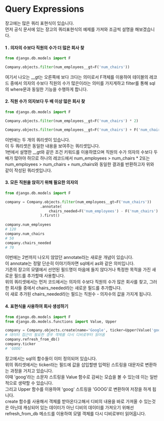 # Query Expressions

장고에는 많은 쿼리 표현식이 있습니다.  
먼저 공식 문서에 있는 장고의 쿼리표현식의 예제를 가져와 조금씩 설명을 해보겠습니다.

#### 1 . 의자의 수보다 직원의 수가 더 많은 회사 찾

```python
from django.db.models import F

Company.objects.filter(num_employees__gt=F('num_chairs'))
```

여기서 나오는 \_\_gt는 오른쪽에 보다 크다는 의미로서 F객체를 이용하여 테이블의 레코드 중에서 의자의 수보다 직원의 수가 많은이라는 의미를 가지게하고 filter를 통해 sql의 where문과 동일한 기능을 수행하게 합니다.

#### 2. 직원 수가 의자보다 두 배 이상 많은 회사 찾

```python
from django.db.models import F

Company.objects.filter(num_employees__gt=F('num_chairs') * 2)

Company.objects.filter(num_employees__gt=F('num_chairs') + F('num_chairs'))
```

이번에는 두 개의 쿼리셋이 있습니다.  
이 두 쿼리셋은 동일한 내용을 보여주는 쿼리셋입니다.  
1번에서 설명한 \_\_gt와 같은 조건 키워드를 이용하였으며 직원의 수가 의자의 수보다 두 배가 많아야 하므로 하나의 레코드에서 num\_employees &gt; num\_chairs \* 2또는 num\_employees &gt; num\_chairs + num\_chairs와 동일한 결과를 반환하고자 위와 같이 작성된 쿼리셋입니다.

#### 3. 모든 직원을 앉히기 위해 필요한 의자의 

```python
from django.db.models import F

company = Company.objects.filter(num_employees__gt=F('num_chairs'))
                .annotate(
                    chairs_needed=F('num_employees') - F('num_chairs')
                ).first()
                
company.num_employees
# 120
company.num_chairs
# 50
company.chairs_needed
# 70
```

이번에는 2번까지 나오지 않았던 annotate라는 새로운 개념이 있습니다.  
이 annotate는 정말 단순히 이야기하자면 sql에서 as와 같은 의미입니다.  
기존의 장고의 모델에서 선언된 필드명이 마음에 들지 않다거나 특정한 목적을 가진 새로운 필드를 추가할때 사용합니다.  
위의 쿼리셋에서는 먼저 코드에서는 의자의 수보다 직원의 수가 많은 회사를 찾고, 그러한 회사들 중에서 chairs\_needed라는 새로운 필드를 추가합니다.  
이 새로 추가된 chairs\_needed라는 필드는 직원수 - 의자수의 값을 가지게 됩니다.

#### 4. 표현식을 사용하여 회사 생성하기

```python
from django.db.models import F
from django.db.models.functions import Value, Upper

company = Company.objects.create(name='Google', ticker=Upper(Value('goog')))
# 데이터 접근이 필요한 경우 객체를 다시 디비로부터 읽어옴
company.refresh_from_db()
company.ticker
# 'GOOG'
```

장고에서는 sql의 함수들이 이미 정의되어 있습니다.  
위의 쿼리셋에서는 ticker라는 필드에 값을 삽입할땐 입력된 스트링을 대문자로 변환하는 과정을 거치고 있습니다.  
이때 'goog'라는 소문자 스트링을 Value 함수로 감싸는 모습을 볼 수 있는데 이는 일반적으로 생략할 수 있습니다.  
그리고 Upper 함수를 이용하여 'goog' 스트링을 'GOOG'로 변환하여 저장을 하게 됩니다.  
create 함수를 사용해서 객체를 받아온다고해서 디비의 내용을 바로 가져올 수 있는것은 아닌데 캐싱되어 있는 데이터가 아닌 디비의 데이터를 가져오기 위해선 refresh\_from\_db 메소드를 이용하여 모델 객체를 다시 디비로부터 읽어옵니다.


